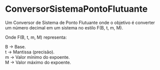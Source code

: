 # ConversorSistemaPontoFlutuante
Um Conversor de Sistema de Ponto Flutuante onde o objetivo é converter um número decimal em um sistema no estilo F(B, t, m, M).

Onde F(B, t, m, M) representa:

B -> Base. <br>
t -> Mantissa (precisão). <br>
m -> Valor mínimo do expoente. <br>
M -> Valor máximo do expoente. <br>


